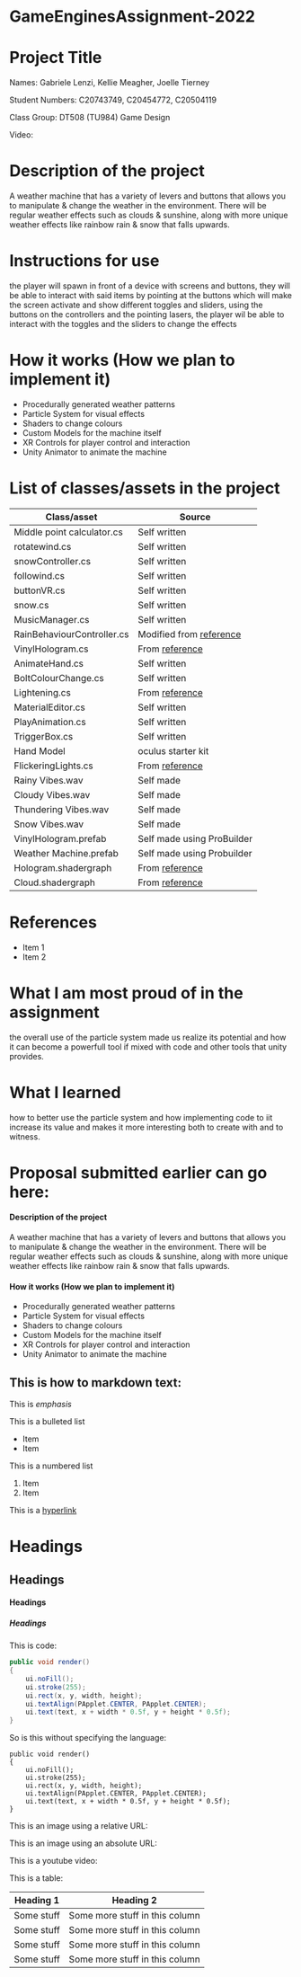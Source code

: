 # GameEnginesAssignment-2022
# Project Title

Names: Gabriele Lenzi, Kellie Meagher, Joelle Tierney

Student Numbers: C20743749, C20454772, C20504119

Class Group: DT508 (TU984) Game Design

Video:


# Description of the project

A weather machine that has a variety of levers and buttons that allows you to manipulate & change the weather in the environment. There will be regular weather effects such as clouds & sunshine, along with more unique weather effects like rainbow rain & snow that falls upwards.

# Instructions for use

the player will spawn in front of a device with screens and buttons, they will be able to interact with said items by pointing at the buttons which will make the screen activate and show different toggles and sliders, using the buttons on the controllers and the pointing lasers, the player wil be able to interact with the toggles and the sliders to change the effects

# How it works (How we plan to implement it)

- Procedurally generated weather patterns
- Particle System for visual effects
- Shaders to change colours
- Custom Models for the machine itself
- XR Controls for player control and interaction
- Unity Animator to animate the machine



# List of classes/assets in the project

| Class/asset | Source |
|-----------|-----------|
| Middle point calculator.cs | Self written |
| rotatewind.cs | Self written |
| snowController.cs | Self written |
| followind.cs | Self written |
| buttonVR.cs | Self written |
| snow.cs | Self written |
| MusicManager.cs | Self written |
| RainBehaviourController.cs | Modified from [reference](https://docs.unity3d.com/ScriptReference/Gradient.html)|
| VinylHologram.cs |From [reference](https://github.com/skooter500/GE1-2022-2023/blob/master/GE1%20Examples%202022/Assets/AudioViz3.cs)|
| AnimateHand.cs | Self written |
| BoltColourChange.cs | Self written |
| Lightening.cs | From [reference](https://www.youtube.com/watch?v=hCP5w5vTsDc&t=1094s)|
| MaterialEditor.cs | Self written |
| PlayAnimation.cs | Self written |
| TriggerBox.cs | Self written |
| Hand Model | oculus starter kit |
| FlickeringLights.cs | From [reference](https://www.dropbox.com/s/vf20awjj3nul1w0/FlickeringLight.cs?dl=0)|
| Rainy Vibes.wav| Self made |
| Cloudy Vibes.wav| Self made |
| Thundering Vibes.wav| Self made |
| Snow Vibes.wav| Self made |
| VinylHologram.prefab| Self made using ProBuilder |
| Weather Machine.prefab| Self made using Probuilder |
| Hologram.shadergraph| From [reference](https://www.youtube.com/watch?v=KGGB5LFEejg)|
| Cloud.shadergraph| From [reference](https://www.youtube.com/watch?v=xxhvUyvIH6s&t=912s) |




# References
* Item 1
* Item 2

# What I am most proud of in the assignment

the overall use of the particle system made us realize its potential and how it can become a powerfull tool if mixed with code and other tools that unity provides. 

# What I learned

how to better use the particle system and how implementing code to iit increase its value and makes it more interesting both to create with and to witness.

# Proposal submitted earlier can go here:

#### Description of the project

A weather machine that has a variety of levers and buttons that allows you to manipulate & change the weather in the environment. There will be regular weather effects such as clouds & sunshine, along with more unique weather effects like rainbow rain & snow that falls upwards.

#### How it works (How we plan to implement it)

- Procedurally generated weather patterns
- Particle System for visual effects
- Shaders to change colours
- Custom Models for the machine itself
- XR Controls for player control and interaction
- Unity Animator to animate the machine

## This is how to markdown text:

This is *emphasis*

This is a bulleted list

- Item
- Item

This is a numbered list

1. Item
1. Item

This is a [hyperlink](http://bryanduggan.org)

# Headings
## Headings
#### Headings
##### Headings

This is code:

```Java
public void render()
{
	ui.noFill();
	ui.stroke(255);
	ui.rect(x, y, width, height);
	ui.textAlign(PApplet.CENTER, PApplet.CENTER);
	ui.text(text, x + width * 0.5f, y + height * 0.5f);
}
```

So is this without specifying the language:

```
public void render()
{
	ui.noFill();
	ui.stroke(255);
	ui.rect(x, y, width, height);
	ui.textAlign(PApplet.CENTER, PApplet.CENTER);
	ui.text(text, x + width * 0.5f, y + height * 0.5f);
}
```

This is an image using a relative URL:


This is an image using an absolute URL:


This is a youtube video:



This is a table:

| Heading 1 | Heading 2 |
|-----------|-----------|
|Some stuff | Some more stuff in this column |
|Some stuff | Some more stuff in this column |
|Some stuff | Some more stuff in this column |
|Some stuff | Some more stuff in this column |
